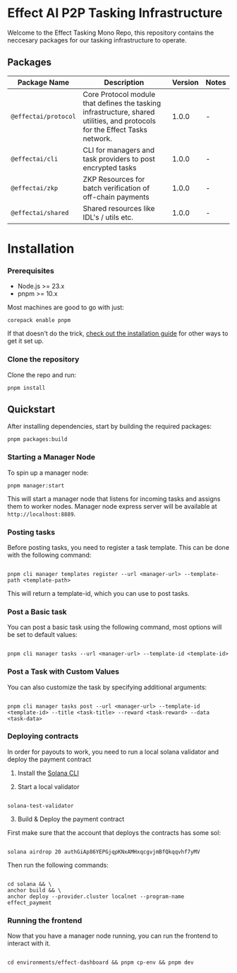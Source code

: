 # Effect AI P2P Tasking Infrastructure

Welcome to the Effect Tasking Mono Repo, this repository contains the neccesary packages for our tasking infrastructure to operate.

## Packages

| Package Name         | Description                                                                                                                 | Version | Notes |
| -------------------- | --------------------------------------------------------------------------------------------------------------------------- | ------- | ----- |
| `@effectai/protocol` | Core Protocol module that defines the tasking infrastructure, shared utilities, and protocols for the Effect Tasks network. | 1.0.0   | -     |
| `@effectai/cli`      | CLI for managers and task providers to post encrypted tasks                                                                 | 1.0.0   | -     |
| `@effectai/zkp`      | ZKP Resources for batch verification of off-chain payments                                                                  | 1.0.0   | -     |
| `@effectai/shared`   | Shared resources like IDL's / utils etc.                                                                                    | 1.0.0   | -     |

# Installation

### Prerequisites

- Node.js >= 23.x
- pnpm >= 10.x

Most machines are good to go with just:

```
corepack enable pnpm
```

If that doesn't do the trick, [check out the installation guide](https://pnpm.io/installation) for other ways to get it set up.

### Clone the repository

Clone the repo and run:

`pnpm install`

## Quickstart

After installing dependencies, start by building the required packages:

```
pnpm packages:build
```

### Starting a Manager Node

To spin up a manager node:

```
pnpm manager:start
```

This will start a manager node that listens for incoming tasks and assigns them to worker nodes.
Manager node express server will be available at `http://localhost:8889`.

### Posting tasks

Before posting tasks, you need to register a task template. This can be done with the following command:

```

pnpm cli manager templates register --url <manager-url> --template-path <template-path>

```

This will return a template-id, which you can use to post tasks.

### Post a Basic task

You can post a basic task using the following command, most options will be set to default values:

```

pnpm cli manager tasks --url <manager-url> --template-id <template-id>

```

### Post a Task with Custom Values

You can also customize the task by specifying additional arguments:

```

pnpm cli manager tasks post --url <manager-url> --template-id <template-id> --title <task-title> --reward <task-reward> --data <task-data>

```

### Deploying contracts

In order for payouts to work, you need to run a local solana validator and deploy the payment contract

1. Install the [Solana CLI](https://solana.com/docs/intro/installation)

2. Start a local validator

```

solana-test-validator

```

3. Build & Deploy the payment contract

First make sure that the account that deploys the contracts has some sol:

```

solana airdrop 20 authGiAp86YEPGjqpKNxAMHxqcgvjmBfQkqqvhf7yMV

```

Then run the following commands:

```

cd solana && \
anchor build && \
anchor deploy --provider.cluster localnet --program-name effect_payment

```

### Running the frontend

Now that you have a manager node running, you can run the frontend to interact with it.

```

cd environments/effect-dashboard && pnpm cp-env && pnpm dev

```
